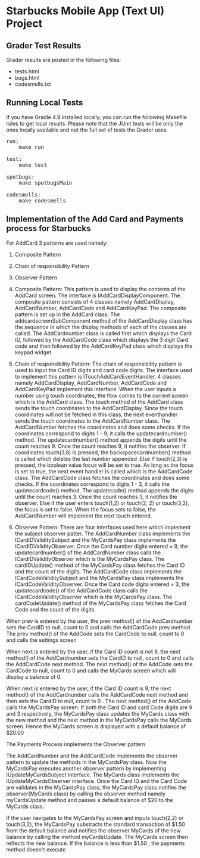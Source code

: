 # Starbucks Mobile App (Text UI) Project


## Grader Test Results

Grader results are posted in the following files:

* tests.html
* bugs.html
* codesmells.txt

## Running Local Tests

If you have Gradle 4.9 installed locally, you can run the following Makefile rules to get local results.  Please note that the JUnit tests will be only the ones locally available and not the full set of tests the Grader uses.

<pre>
run:
    make run

test:
    make test

spotbugs:
    make spotbugsMain

codesmells:
    make codesmells
</pre>


##  Implementation of the Add Card and Payments process for Starbucks

For AddCard 3 patterns are used namely:
1. Composite Pattern
2. Chain of responsibility Pattern
3. Observer Pattern

1. Composite Pattern: This pattern is used to display the contents of the AddCard screen. The interface is IAddCardDisplayComponent. The composite pattern consists of 4 classes namely AddCardDisplay, AddCardNumber, AddCardCode and AddCardKeyPad. The composite pattern is set up in the AddCard class. The addcardscreenSubComponent method of the  AddCardDisplay class has the sequence in which the display methods of each of the classes are called. The AddCardnumber class is called first which displays the Card ID, followed by the AddCardCode class which displays the 3 digit Card code and then followed by the AddCardKeyPad class which displays the keypad widget.

2. Chain of responsibility Pattern: The chain of responsibility pattern is used to input the Card ID digits and card code digits. The interface used to implement this pattern is ITouchAddCardEventHandler. 4 classes namely AddCardDisplay, AddCardNumber, AddCardCode and AddCardKeyPad implement this interface. When the user inputs a number using touch coordinates, the flow comes to the current screen which is the AddCard class. The touch method of the AddCard class sends the touch coordinates to the AddCardDisplay. Since the touch coordinates will not be fetched in this class, the next eventhandler sends the touch coordinates to the AddCardNumber class. The AddCardNumber fetches the coordinates and does some checks. If the coordinates correspond to digits 1 - 9, it calls the updatecardnumber() method. The updatecardnumber() method appends the digits until the count reaches 9. Once the count reaches 9, it notifies the observer. If coordinates touch(3,8) is pressed, the backspacecardnumber() method is called which deletes the last number appended .Else If touch(2,3) is pressed, the boolean value focus will be set to true. As long as the focus is set to true, the next event handler is called which is the AddCardCode class. The AddCardCode class fetches the coordinates and does some checks. If the coordinates correspond to digits 1 - 3, it calls the updatecardcode() method. The updatecode() method appends the digits until the count reaches 3. Once the count reaches 3, it notifies the observer. Else if the user enters touch(1,2) or touch(2, 2) or touch(3,2), the focus is set to false. When the focus sets to false, the AddCardNumber will implement the next touch entered.

3. Observer Pattern: There are four interfaces used here which implement the subject observer patter. The AddCardNumber class implements the ICardIDValiditySubject and the MyCardsPay class implements the ICardIDValidityObserver. Once the Card number digits entered = 9, the updatecardnumber() of the AddCardNumber class calls the ICardIDValidityObserver which is the MyCardsPay class. The cardIDUpdate() method of the MyCardsPay class fetches the Card ID and the count of the digits. The AddCardCode class implements the ICardCodeValiditySubject and the MyCardsPay class implements the ICardCodeValidityObserver. Once the Card code digits entered = 3, the updatecardcode() of the AddCardCode class calls the ICardCodeValidityObserver which is the MyCardsPay class. The cardCodeUpdate() method of the MyCardsPay class fetches the Card Code and the count of the digits.

When prev is entered by the user, the prev method() of the AddCardnumber sets the CardID to null, count to 0 and calls the AddCardCode prev method. The prev method() of the AddCode sets the CardCode to null, count to 0 and calls the settings screen

When next is entered by the user, if the Card ID count is not 9, the next method() of the AddCardnumber sets the CardID to null, count to 0 and calls the AddCardCode next method. The next method() of the AddCode sets the CardCode to null, count to 0 and calls the MyCards screen which will display a balance of 0. 

When next is entered by the user, if the Card ID count is 9, the next method() of the AddCardnumber calls the AddCardCode next method and then sets the CardID to null, count to 0 . The next method() of the AddCode calls the MyCardsPay screen. If both the Card ID and card Code digits are 9 and 3 respectively, the MyCardsPay class updates the MyCards class with the new method and the next method in the MyCardsPay calls the MyCards screen. Hence the MyCards screen is displayed with a default balance of $20.00 



The Payments Process implements the Observer pattern

The AddCardNumber and the AddCardCode implements the observer pattern to update the methods in the MyCardsPay class. Now the MyCardsPay executes another observer pattern by implementing IUpdateMyCardsSubject Interface. The MyCards class implements the IUpdateMyCardsObserver interface. Once the Card ID and the Card Code are validates in the MyCardsPay class, the MyCardsPay class notifies the observer(MyCards class) by calling the observer method namely myCardsUpdate method and passes a default balance of $20 to the MyCards class.  

If the user navigates to the MyCardsPay screen and inputs touch(2,2) or touch(3,2), the MyCardsPay substracts the standard transaction of $1.50 from the default balance and notifies the observer MyCards of the new balance by calling the method myCardsUpdate. The MyCards screen then reflects the new balance. If the balance is less than $1.50 , the payments method doesn't execute 